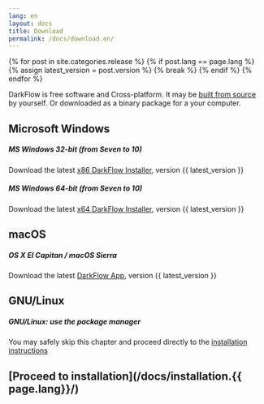 ```yaml
---
lang: en
layout: docs
title: Download
permalink: /docs/download.en/
---
```


{% for post in site.categories.release %}
{%   if post.lang == page.lang %}
{%     assign latest_version = post.version %}
{%     break %}
{%   endif %}
{% endfor %}

DarkFlow is free software and Cross-platform. It may be [built from source](/docs/build.{{page.lang}}/) by yourself. Or downloaded as a binary package for a your computer.

## Microsoft Windows

<div class="note info">
  <h5>MS Windows 32-bit (from Seven to 10)</h5>
  <p>Download the latest <a href="http://darkflow.org/download/windows/setup-darkflow-{{ latest_version }}-x86.exe">x86 DarkFlow Installer</a>, version {{ latest_version }}</p>
</div>

<div class="note info">
  <h5>MS Windows 64-bit (from Seven to 10)</h5>
  <p>Download the latest <a href="http://darkflow.org/download/windows/setup-darkflow-{{ latest_version }}-x64.exe">x64 DarkFlow Installer</a>, version {{ latest_version }}</p>
</div>

## macOS

<div class="note info">
  <h5>OS X El Capitan / macOS Sierra</h5>
  <p>Download the latest <a href="http://darkflow.org/download/osx/darkflow-{{ latest_version }}.dmg">DarkFlow App</a>, version {{ latest_version }}</p>
</div>

## GNU/Linux

<div class="note">
  <h5>GNU/Linux: use the package manager</h5>
  <p>You may safely skip this chapter and proceed directly to the <a href="/docs/installation.en/#darkflow-on-gnulinux">installation instructions</a></p>
</div>

## [Proceed to installation](/docs/installation.{{ page.lang}}/)
